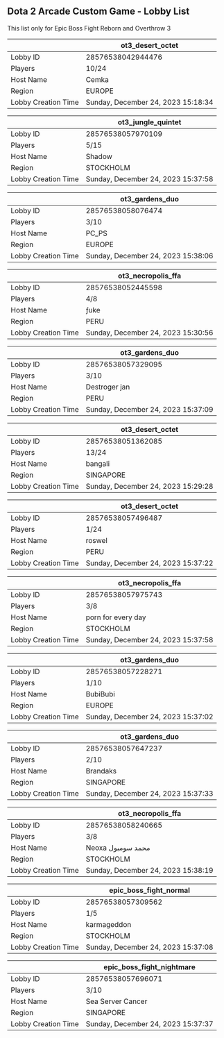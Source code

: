 ## Dota 2 Arcade Custom Game - Lobby List

This list only for Epic Boss Fight Reborn and Overthrow 3

|  | ot3_desert_octet |
| ------ | ------ |
| Lobby ID | 28576538042944476 |
| Players | 10/24 |
| Host Name | Cemka |
| Region | EUROPE |
| Lobby Creation Time | Sunday, December 24, 2023 15:18:34 |


|  | ot3_jungle_quintet |
| ------ | ------ |
| Lobby ID | 28576538057970109 |
| Players | 5/15 |
| Host Name | Shadow |
| Region | STOCKHOLM |
| Lobby Creation Time | Sunday, December 24, 2023 15:37:58 |


|  | ot3_gardens_duo |
| ------ | ------ |
| Lobby ID | 28576538058076474 |
| Players | 3/10 |
| Host Name | PC_PS |
| Region | EUROPE |
| Lobby Creation Time | Sunday, December 24, 2023 15:38:06 |


|  | ot3_necropolis_ffa |
| ------ | ------ |
| Lobby ID | 28576538052445598 |
| Players | 4/8 |
| Host Name | ƒuke |
| Region | PERU |
| Lobby Creation Time | Sunday, December 24, 2023 15:30:56 |


|  | ot3_gardens_duo |
| ------ | ------ |
| Lobby ID | 28576538057329095 |
| Players | 3/10 |
| Host Name | Destroger jan |
| Region | PERU |
| Lobby Creation Time | Sunday, December 24, 2023 15:37:09 |


|  | ot3_desert_octet |
| ------ | ------ |
| Lobby ID | 28576538051362085 |
| Players | 13/24 |
| Host Name | bangali |
| Region | SINGAPORE |
| Lobby Creation Time | Sunday, December 24, 2023 15:29:28 |


|  | ot3_desert_octet |
| ------ | ------ |
| Lobby ID | 28576538057496487 |
| Players | 1/24 |
| Host Name | roswel |
| Region | PERU |
| Lobby Creation Time | Sunday, December 24, 2023 15:37:22 |


|  | ot3_necropolis_ffa |
| ------ | ------ |
| Lobby ID | 28576538057975743 |
| Players | 3/8 |
| Host Name | porn for every day |
| Region | STOCKHOLM |
| Lobby Creation Time | Sunday, December 24, 2023 15:37:58 |


|  | ot3_gardens_duo |
| ------ | ------ |
| Lobby ID | 28576538057228271 |
| Players | 1/10 |
| Host Name | BubiBubi |
| Region | EUROPE |
| Lobby Creation Time | Sunday, December 24, 2023 15:37:02 |


|  | ot3_gardens_duo |
| ------ | ------ |
| Lobby ID | 28576538057647237 |
| Players | 2/10 |
| Host Name | Brandaks |
| Region | SINGAPORE |
| Lobby Creation Time | Sunday, December 24, 2023 15:37:33 |


|  | ot3_necropolis_ffa |
| ------ | ------ |
| Lobby ID | 28576538058240665 |
| Players | 3/8 |
| Host Name | Neoxa محمد سومبول |
| Region | STOCKHOLM |
| Lobby Creation Time | Sunday, December 24, 2023 15:38:19 |


|  | epic_boss_fight_normal |
| ------ | ------ |
| Lobby ID | 28576538057309562 |
| Players | 1/5 |
| Host Name | karmageddon |
| Region | STOCKHOLM |
| Lobby Creation Time | Sunday, December 24, 2023 15:37:08 |


|  | epic_boss_fight_nightmare |
| ------ | ------ |
| Lobby ID | 28576538057696071 |
| Players | 3/10 |
| Host Name | Sea Server Cancer |
| Region | SINGAPORE |
| Lobby Creation Time | Sunday, December 24, 2023 15:37:37 |


